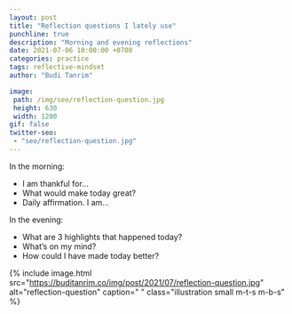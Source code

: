 ```yaml
---
layout: post
title: "Reflection questions I lately use"
punchline: true
description: "Morning and evening reflections"
date: 2021-07-06 10:00:00 +0700
categories: practice
tags: reflective-mindset
author: "Budi Tanrim"

image:
 path: /img/seo/reflection-question.jpg
 height: 630
 width: 1200
gif: false
twitter-seo: 
 - "seo/reflection-question.jpg"
---
```


In the morning:

- I am thankful for...
- What would make today great?
- Daily affirmation. I am…

In the evening:

- What are 3 highlights that happened today?
- What’s on my mind?
- How could I have made today better?


{% include image.html 
src="https://buditanrim.co/img/post/2021/07/reflection-question.jpg" 
alt="reflection-question" 
caption=" "
class="illustration small m-t-s m-b-s" %}
